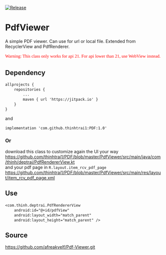 [![Release](https://jitpack.io/v/thinhtrai1/PDF.svg)](https://jitpack.io/#thinhtrai1/PDF)
# PdfViewer
A simple PDF viewer. Can use for url or local file. Extended from RecyclerView and PdfRenderer.

<img src="https://github.com/thinhtrai1/PDF/blob/master/warning.svg"/>

## Dependency
```
allprojects {
    repositories {
        ...
        maven { url 'https://jitpack.io' }
    }
}
```
and
```
implementation 'com.github.thinhtrai1:PDF:1.0'
```

### Or
download this class to customize again the UI your way
https://github.com/thinhtrai1/PDF/blob/master/PdfViewer/src/main/java/com/thinh/deptrai/PdfRendererView.kt  
and your pdf page in `R.layout.item_rcv_pdf_page`  
https://github.com/thinhtrai1/PDF/blob/master/PdfViewer/src/main/res/layout/item_rcv_pdf_page.xml

## Use
```
<com.thinh.deptrai.PdfRendererView
    android:id="@+id/pdfView"
    android:layout_width="match_parent"
    android:layout_height="match_parent" />
```

## Source
https://github.com/afreakyelf/Pdf-Viewer.git
